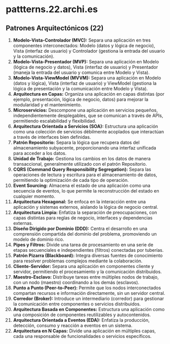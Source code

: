 # pattterns.22.archi.es

## Patrones Arquitectónicos (22)

1. **Modelo-Vista-Controlador (MVC):** Separa una aplicación en tres componentes interconectados: Modelo (datos y lógica de negocio), Vista (interfaz de usuario) y Controlador (gestiona la entrada del usuario y la comunicación).
2. **Modelo-Vista-Presentador (MVP):** Separa una aplicación en Modelo (lógica de negocio y datos), Vista (interfaz de usuario) y Presentador (maneja la entrada del usuario y comunica entre Modelo y Vista).
3. **Modelo-Vista-ViewModel (MVVM):** Separa una aplicación en Modelo (datos y lógica), Vista (interfaz de usuario) y ViewModel (gestiona la lógica de presentación y la comunicación entre Modelo y Vista).
4. **Arquitectura en Capas:** Organiza una aplicación en capas distintas (por ejemplo, presentación, lógica de negocio, datos) para mejorar la modularidad y el mantenimiento.
5. **Microservicios:** Descompone una aplicación en servicios pequeños, independientemente desplegables, que se comunican a través de APIs, permitiendo escalabilidad y flexibilidad.
6. **Arquitectura Orientada a Servicios (SOA):** Estructura una aplicación como una colección de servicios débilmente acoplados que interactúan a través de interfaces bien definidas.
7. **Patrón Repositorio:** Separa la lógica que recupera datos del almacenamiento subyacente, proporcionando una interfaz unificada para acceder a los datos.
8. **Unidad de Trabajo:** Gestiona los cambios en los datos de manera transaccional, generalmente utilizado con el patrón Repositorio.
9. **CQRS (Command Query Responsibility Segregation):** Separa las operaciones de lectura y escritura para el almacenamiento de datos, permitiendo la optimización de cada tipo de operación.
10. **Event Sourcing:** Almacena el estado de una aplicación como una secuencia de eventos, lo que permite la reconstrucción del estado en cualquier momento.
11. **Arquitectura Hexagonal:** Se enfoca en la interacción entre una aplicación y sistemas externos, aislando la lógica de negocio central.
12. **Arquitectura Limpia:** Enfatiza la separación de preocupaciones, con capas distintas para reglas de negocio, interfaces y dependencias externas.
13. **Diseño Dirigido por Dominio (DDD):** Centra el desarrollo en una comprensión compartida del dominio del problema, promoviendo un modelo de dominio rico.
14. **Pipes y Filtros:** Divide una tarea de procesamiento en una serie de etapas secuenciales e independientes (filtros) conectadas por tuberías.
15. **Patrón Pizarra (Blackboard):** Integra diversas fuentes de conocimiento para resolver problemas complejos mediante la colaboración.
16. **Cliente-Servidor:** Separa una aplicación en componentes cliente y servidor, permitiendo el procesamiento y la comunicación distribuidos.
17. **Maestro-Esclavo:** Distribuye tareas entre múltiples nodos de trabajo, con un nodo (maestro) coordinando a los demás (esclavos).
18. **Punto a Punto (Peer-to-Peer):** Permite que los nodos interconectados compartan recursos e información directamente, sin un servidor central.
19. **Corredor (Broker):** Introduce un intermediario (corredor) para gestionar la comunicación entre componentes o servicios distribuidos.
20. **Arquitectura Basada en Componentes:** Estructura una aplicación como una composición de componentes reutilizables y autocontenidos.
21. **Arquitectura Orientada a Eventos (EDA):** Enfatiza la producción, detección, consumo y reacción a eventos en un sistema.
22. **Arquitectura en N Capas:** Divide una aplicación en múltiples capas, cada una responsable de funcionalidades o servicios específicos.
